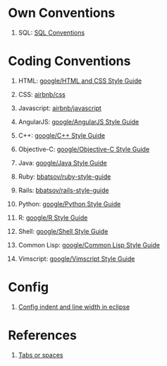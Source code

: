 # Own Conventions

1. SQL: [SQL Conventions](https://github.com/minhbkpro/coding-conventions/blob/master/SQL%20Conventions.md)

# Coding Conventions

1. HTML: [google/HTML and CSS Style Guide](https://google.github.io/styleguide/htmlcssguide.html)

1. CSS: [airbnb/css](https://github.com/airbnb/css)

1. Javascript: [airbnb/javascript](https://github.com/airbnb/javascript)

1. AngularJS: [google/AngularJS Style Guide](https://google.github.io/styleguide/angularjs-google-style.html)

1. C++: [google/C++ Style Guide](https://google.github.io/styleguide/cppguide.html)

1. Objective-C: [google/Objective-C Style Guide](https://google.github.io/styleguide/objcguide.xml)

1. Java: [google/Java Style Guide](https://google.github.io/styleguide/javaguide.html)

1. Ruby: [bbatsov/ruby-style-guide](https://github.com/bbatsov/ruby-style-guide)

1. Rails: [bbatsov/rails-style-guide](https://github.com/bbatsov/rails-style-guide)

1. Python: [google/Python Style Guide](https://google.github.io/styleguide/pyguide.html)

1. R: [google/R Style Guide](https://google.github.io/styleguide/Rguide.xml)

1. Shell: [google/Shell Style Guide](https://google.github.io/styleguide/shell.xml)

1. Common Lisp: [google/Common Lisp Style Guide](https://google.github.io/styleguide/lispguide.xml)

1. Vimscript: [google/Vimscript Style Guide](https://google.github.io/styleguide/vimscriptguide.xml)

# Config

1. [Config indent and line width in eclipse](https://github.com/minhbkpro/coding-conventions/blob/master/Config%20indent%20and%20line%20width%20in%20eclipse.md)

# References

1. [Tabs or spaces](https://ukupat.github.io/tabs-or-spaces/)
